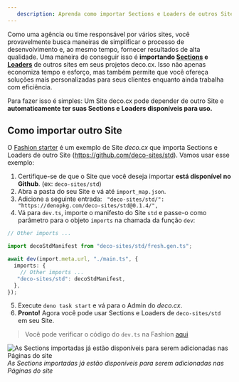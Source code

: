 ```yaml
---
   description: Aprenda como importar Sections e Loaders de outros Sites na deco.cx
---
```


Como uma agência ou time responsável por vários sites, você provavelmente busca maneiras de simplificar o processo de desenvolvimento e, ao mesmo tempo, fornecer resultados de alta qualidade. Uma maneira de conseguir isso é **importando [Sections](/docs/pt/concepts/section) e [Loaders](/docs/pt/concepts/loader)** de outros sites em seus projetos deco.cx. Isso não apenas economiza tempo e esforço, mas também permite que você ofereça soluções mais personalizadas para seus clientes enquanto ainda trabalha com eficiência.

Para fazer isso é simples: Um Site deco.cx pode depender de outro Site e **automaticamente ter suas Sections e Loaders disponíveis para uso.**

## Como importar outro Site

O [Fashion starter](https://github.com/deco-sites/fashion) é um exemplo de Site _deco.cx_ que importa Sections e Loaders de outro Site (https://github.com/deco-sites/std). Vamos usar esse exemplo:

1. Certifique-se de que o Site que você deseja importar **está disponível no Github**. (ex: `deco-sites/std`)
2. Abra a pasta do seu Site e vá até `import_map.json`.
3. Adicione a seguinte entrada:
` "deco-sites/std/": "https://denopkg.com/deco-sites/std@0.1.4/",`
4. Vá para `dev.ts`, importe o manifesto do Site `std` e passe-o como parâmetro para o objeto `imports` na chamada da função `dev`:

```ts
// Other imports ...

import decoStdManifest from "deco-sites/std/fresh.gen.ts";

await dev(import.meta.url, "./main.ts", {
  imports: {
    // Other imports ...
   "deco-sites/std": decoStdManifest,
  },
});
```
5. Execute `deno task start` e vá para o Admin do _deco.cx_.
6. **Pronto!** Agora você pode usar Sections e Loaders de `deco-sites/std` em seu Site.

> Você pode verificar o código do `dev.ts` na Fashion [aqui](https://github.com/deco-sites/fashion/blob/349f0a56c9e9a376c89d2ddf9c45d1513fb53112/dev.ts)

![As Sections importadas já estão disponíveis para serem adicionadas nas Páginas do site](https://user-images.githubusercontent.com/18706156/225990468-74ce1f95-60e3-4b12-81d5-f7ab5a95a702.png)
*As Sections importadas já estão disponíveis para serem adicionadas nas Páginas do site*